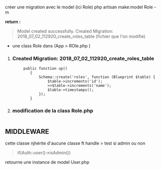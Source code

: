 

créer une migration avec le model  (ici Role)
php artisan make:model Role -m

**return :**
> Model created successfully.
  Created Migration: 2018_07_02_112920_create_roles_table (fichier que l'on 
  modifie)
  + une class Role dans (App > ROle.php )
 
1. ### Created Migration: 2018_07_02_112920_create_roles_table
    ~~~
         public function up()
            {
                Schema::create('roles', function (Blueprint $table) {
                    $table->increments('id');
                    >>$table->increments('name');
                    $table->timestamps();
                });
            }
    ~~~

2. ### modification de la class Role.php
    ~~~
    ~~~


## MIDDLEWARE
cette classe njhérite d'aucune classe
ft handle > test si admin ou non 
>  if(Auth::user()->isAdmin())

retourne une instance de model User.php 
